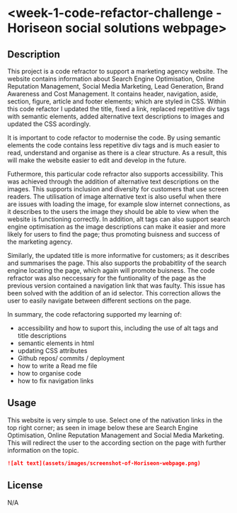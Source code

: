 # <week-1-code-refactor-challenge - Horiseon social solutions webpage>

## Description

This project is a code refractor to support a marketing agency website. The website contains information about Search Engine Optimisation, Online Reputation Management, Social Media Marketing, Lead Generation, Brand Awareness and Cost Management. It contains header, navigation, aside, section, figure, article and footer elements; which are styled in CSS. Within this code refactor I updated the title, fixed a link, replaced repetitive div tags with semantic elements, added alternative text descriptions to images and updated the CSS acordingly. 

It is important to code refactor to modernise the code. By using semantic elements the code contains less repetitive div tags and is much easier to read, understand and organise as there is a clear structure. As a result, this will make the website easier to edit and develop in the future.

Futhermore, this particular code refractor also supports accessibility. This was achieved through the addition of alternative text descriptions on the images. This supports inclusion and diversity for customers that use screen readers. The utilisation of image alternative text is also useful when there are issues with loading the image, for example slow internet connections, as it describes to the users the image they should be able to view when the website is functioning correctly. In addition, alt tags can also support search engine optimisation as the image descriptions can make it easier and more likely for users to find the page; thus promoting buisness and success of the marketing agency. 

Similarly, the updated title is more informative for customers; as it describes and summarises the page. This also supports the probabitlity of the search engine locating the page, which again will promote buisness. The code refractor was also neccessary for the funtionality of the page as the previous version contained a navigation link that was faulty. This issue has been solved with the addition of an id selector. This correction allows the user to easily navigate between different sections on the page.

In summary, the code refactoring supported my learning of:
- accessibility and how to suport this, including the use of alt tags and title descriptions
- semantic elements in html
- updating CSS attributes
- Github repos/ commits / deployment
- how to write a Read me file
- how to organise code
- how to fix navigation links

## Usage

This website is very simple to use. Select one of the nativation links in the top right corner; as seen in image below these are Search Engine Optimisation, Online Reputation Management and Social Media Marketing. This will redirect the user to the according section on the page with further information on the topic. 

```md
![alt text](assets/images/screenshot-of-Horiseon-webpage.png)
```


## License
N/A